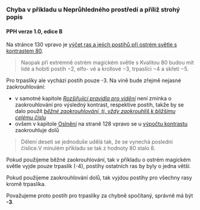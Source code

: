 ### Chyba v příkladu u Neprůhledného prostředí a příliž strohý popis

#### PPH verze 1.0, edice B

Na stránce 130 vpravo je
[výčet ras a jejich postihů při ostrém světle s kontrastem 80](https://pph.drdplus.jaroslavtyc.com/#postih_za_uplnou_tmu).

> Naopak při extrémně ost­rém magickém
  světle s Kvalitou 80 budou mít lidé a hobiti postih −2, elfo-
  vé a krollové −3, trpaslíci −4 a skřeti −5.

Pro trpaslíky ale vychází postih pouze -3. Na vině bude zřejmě nejasné zaokrouhlování:

- v samotné kapitole [*Rozšiřující pravidla pro vidění*](https://pph.drdplus.jaroslavtyc.com/#rozsirujici_pravidla_pro_videni)
není zmínka o zaokrouhlování pro výsledný kontrast, respektive postih, takže by se dalo použít 
[*běžné zaokrouhlování, tj. vždy zaokrouhlíš k bližšímu celému číslu*](https://pph.drdplus.jaroslavtyc.com/#zaokrouhlovani)
- ovšem v kapitole [Oslnění](https://pph.drdplus.jaroslavtyc.com/#oslneni) na straně 128 vpravo se
u [výpočtu kontrastu](https://pph.drdplus.jaroslavtyc.com/#zaokrouhleni_kontrastu_pro_oslneni) zaokrouhluje dolů
> Dělení deseti se jednoduše udělá tak, že se vynechá poslední číslice.V minulém příkladu se tak z hodnoty
80 stalo 8.

Pokud použijeme běžné zaokrouhlování, tak v příkladu o ostrém magickém světle vyjde pouze trpaslík (-4), postihy ostatních
ras by byly o jedna větší.

Pokud použijeme zaokrouhlování dolů, tak vyjdou postihy pro všechny rasy kromě trpaslíka.

Považujeme proto postih pro trpaslíky za chybně spočítaný, správně má být **-3**.